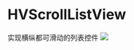 # HVScrollListView
实现横纵都可滑动的列表控件
![](https://github.com/andjdk/HVScrollListView/blob/master/HVScrollView/hvscrollview.gif)